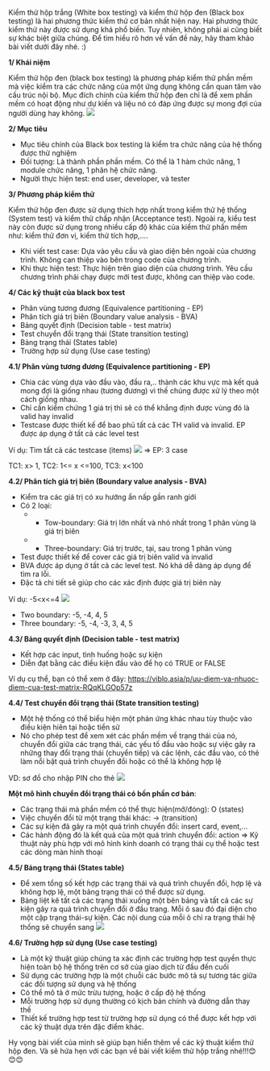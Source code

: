 Kiểm thử hộp trắng (White box testing) và kiểm thử hộp đen (Black box testing) là hai phương thức kiểm thử cơ bản nhất hiện nay. Hai phương thức kiểm thử này được sử dụng khá phổ biến. Tuy nhiên, không phải ai cũng biết sự khác biệt giữa chúng. Để tìm hiểu rõ hơn về vấn đề này, hãy tham khảo bài viết dưới đây nhé. :)
   
**1/ Khái niệm**

   Kiểm thử hộp đen (black box testing) là phương pháp kiểm thử phần mềm mà việc kiểm tra các chức năng của một ứng dụng không cần quan tâm vào cấu trúc nội bộ. Mục đích chính của kiểm thử hộp đen chỉ là để xem phần mềm có hoạt động như dự kiến và liệu nó có đáp ứng được sự mong đợi của người dùng hay không.
    ![](https://images.viblo.asia/e2f9ad2d-8570-451d-b6ed-a41a446fd889.PNG)
    
**2/ Mục tiêu**
 - Mục tiêu chính của Black box testing là kiểm tra chức năng của hệ thống được thử nghiệm
 - Đối tượng: Là thành phần phần mềm. Có thể là 1 hàm chức năng, 1 module chức năng, 1 phân hệ chức năng.
 - Người thực hiện test: end user, developer, và tester
 
**3/ Phương pháp kiểm thử**

   Kiểm thử hộp đen được sử dụng thích hợp nhất trong kiểm thử hệ thống (System test) và kiểm thử chấp nhận (Acceptance test). Ngoài ra, kiểu test này còn được sử dụng trong nhiều cấp độ khác của kiểm thử phần mềm như: kiểm thử đơn vị, kiểm thử tích hợp,….
- Khi viết test case: Dựa vào yêu cầu và giao diện bên ngoài của chương trình. Không can thiệp vào bên trong code của chương trình.
- Khi thực hiện test: Thực hiện trên giao diện của chương trình. Yêu cầu chương trình phải chạy được mới test được, không can thiệp vào code.

**4/ Các kỹ thuật của black box test**
- Phân vùng tương đương (Equivalence partitioning - EP)
- Phân tích giá trị biên (Boundary value analysis - BVA)
- Bảng quyết định (Decision table -  test matrix)
- Test chuyển đổi trạng thái (State transition testing)
- Bảng trạng thái (States table)
- Trường hợp sử dụng (Use case testing)

**4.1/ Phân vùng tương đương (Equivalence partitioning - EP)**
- Chia các vùng dựa vào đầu vào, đầu ra,.. thành các khu vực mà kết quả mong đợi là giống nhau (tương đương) vì thế chúng được xử lý theo một cách giống nhau.
- Chỉ cần kiểm chứng 1 giá trị thì sẽ có thể khẳng định được vùng đó là valid hay invalid
- Testcase được thiết kế để bao phủ tất cả các TH valid và invalid. EP được áp dụng ở tất cả các level test

Ví dụ: Tìm tất cả các testcase (items)
     ![](https://images.viblo.asia/d3b0d7fa-47fa-4b88-8e39-16c5538808b9.PNG)
=> EP: 3 case

TC1: x> 1, TC2: 1<= x <=100, TC3: x<100

**4.2/ Phân tích giá trị biên (Boundary value analysis - BVA)**
- Kiểm tra các giá trị có xu hướng ẩn nấp gần ranh giới
- Có 2 loại:
     +  + Tow-boundary: Giá trị lớn nhất và nhỏ nhất trong 1 phân vùng là giá trị biên
     +  + Three-boundary: Giá trị trước, tại, sau trong 1 phân vùng
- Test được thiết kế để cover các giá trị biên valid và invalid
- BVA được áp dụng ở tất cả các level test. Nó khá dễ dàng áp dụng để tìm ra lỗi.
- Đặc tả chi tiết sẽ giúp cho các xác định được giá trị biên này

Ví dụ: -5<x<=4
![](https://images.viblo.asia/0a78221f-0626-48b3-b47a-0329d1941259.PNG)

+ Two boundary: -5, -4, 4, 5
+ Three boundary: -5, -4, -3, 3, 4, 5

**4.3/ Bảng quyết định (Decision table -  test matrix)**
- Kết hợp các input, tình huống hoặc sự kiện
- Diễn đạt bằng các điều kiện đầu vào để họ có TRUE or FALSE

Ví dụ cụ thể, bạn có thể xem ở đây: https://viblo.asia/p/uu-diem-va-nhuoc-diem-cua-test-matrix-RQqKLGOp57z

**4.4/ Test chuyển đổi trạng thái (State transition testing)**
- Một hệ thống có thể biểu hiện một phản ứng khác nhau tùy thuộc vào điều kiện hiên tại hoặc tiền sử
- Nó cho phép test để xem xét các phần mềm về trạng thái của nó, chuyển đổi giữa các trạng thái, các yếu tố đầu vào hoặc sự việc gây ra những thay đổi trạng thái (chuyển tiếp) và các lệnh, các đầu vào, có thẻ làm nổi bật quá trình chuyển đổi hoặc có thể là không hợp lệ

VD: sơ đồ cho nhập PIN cho thẻ
![](https://images.viblo.asia/1cd5023d-1809-4537-ad29-a8b398ddaa4d.PNG)

**Một mô hình chuyển đổi trạng thái có bốn phần cơ bản**: 
- Các trạng thái mà phần mềm có thể thực hiện(mở/đóng): O (states)
- Việc chuyển đổi từ một trạng thái khác: -> (transition)
- Các sự kiện đã gây ra một quá trình chuyển đổi: insert card, event,...
- Các hành động đó là kết quả của một quá trình chuyển đổi: action
=> Kỹ thuật này phù hợp với mô hình kinh doanh có trạng thái cụ thể hoặc test các dòng màn hình thoại

**4.5/ Bảng trạng thái (States table)**
- Để xem tổng số kết hợp các trạng thái và quá trình chuyển đổi, hợp lệ và không hợp lệ, một bảng trạng thái có thể được sử dụng.
- Bảng liệt kê tất cả các trạng thái xuống một bên bảng và tất cả các sự kiện gây ra quá trình chuyển đổi ở đầu trang. Mỗi ô sau đó đại diện cho một cặp trạng thái-sự kiện. Các nội dung của mỗi ô chỉ ra trạng thái hệ thống sẽ chuyển sang
![](https://images.viblo.asia/7b6bb8ec-22b1-4a5e-8523-aa384ddac77a.PNG)

**4.6/ Trường hợp sử dụng (Use case testing)**
- Là một kỹ thuật giúp chúng ta xác định các trường hợp test quyền thực hiện toàn bộ hệ thống trên cơ sở của giao dịch từ đầu đến cuối
- Sử dụng các trường hợp là một chuỗi các bước mô tả sự tương tác giữa các đối tượng sử dụng và hệ thống
- Có thể mô tả ở mức trừu tượng, hoặc ở cấp độ hệ thống
- Mỗi trường hợp sử dụng thường có kịch bản chính và đường dẫn thay thế
- Thiết kế trường hợp test từ trường hợp sử dụng có thể được kết hợp với các kỹ thuật dựa trên đặc điểm khác.


Hy vọng bài viết của mình sẽ giúp bạn hiển thêm về các kỹ thuật kiểm thử hộp đen. Và sẽ hứa hẹn với các bạn về bài viết kiểm thử hộp trắng nhé!!!:blush::blush::blush:
